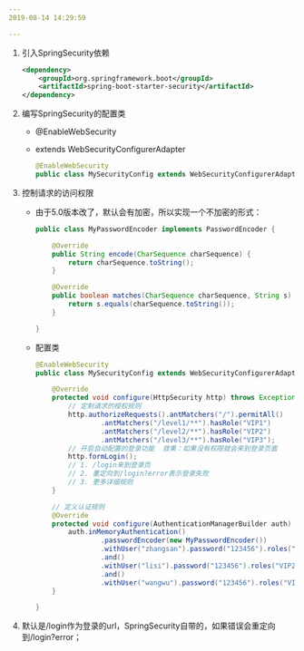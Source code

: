 ```yaml
---
2019-08-14 14:29:59

---
```




1. 引入SpringSecurity依赖

   ```xml
   <dependency>
       <groupId>org.springframework.boot</groupId>
       <artifactId>spring-boot-starter-security</artifactId>
   </dependency>
   ```

2. 编写SpringSecurity的配置类

   - @EnableWebSecurity

   - extends WebSecurityConfigurerAdapter

     ```java
     @EnableWebSecurity
     public class MySecurityConfig extends WebSecurityConfigurerAdapter {}
     ```

3. 控制请求的访问权限

   - 由于5.0版本改了，默认会有加密，所以实现一个不加密的形式：

     ```java
     public class MyPasswordEncoder implements PasswordEncoder {
     
         @Override
         public String encode(CharSequence charSequence) {
             return charSequence.toString();
         }
     
         @Override
         public boolean matches(CharSequence charSequence, String s) {
             return s.equals(charSequence.toString());
         }
     
     }
     ```

   - 配置类

     ```java
     @EnableWebSecurity
     public class MySecurityConfig extends WebSecurityConfigurerAdapter {
     
         @Override
         protected void configure(HttpSecurity http) throws Exception {
             // 定制请求的授权规则
             http.authorizeRequests().antMatchers("/").permitAll()
                     .antMatchers("/level1/**").hasRole("VIP1")
                     .antMatchers("/level2/**").hasRole("VIP2")
                     .antMatchers("/level3/**").hasRole("VIP3");
             // 开启自动配置的登录功能  效果：如果没有权限就会来到登录页面
             http.formLogin();
             // 1. /login来到登录页
             // 2. 重定向到/login?error表示登录失败
             // 3. 更多详细规则
         }
     
         // 定义认证规则
         @Override
         protected void configure(AuthenticationManagerBuilder auth) throws Exception {
             auth.inMemoryAuthentication()
                     .passwordEncoder(new MyPasswordEncoder())
                     .withUser("zhangsan").password("123456").roles("VIP1","VIP2")
                     .and()
                     .withUser("lisi").password("123456").roles("VIP2","VIP3")
                     .and()
                     .withUser("wangwu").password("123456").roles("VIP1","VIP3");
         }
     
     }
     ```

4. 默认是/login作为登录的url，SpringSecurity自带的，如果错误会重定向到/login?error；

